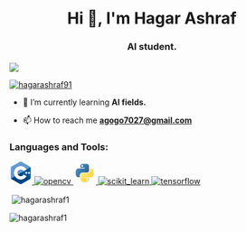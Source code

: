 <h1 align="center">Hi 👋, I'm Hagar Ashraf</h1>
<h3 align="center">AI student.</h3>
<p> <img align="center" src="https://media2.giphy.com/media/CVtNe84hhYF9u/giphy.gif?cid=790b76111258b6289c7a74d2f16240a3165e53283b2bbcf7&rid=giphy.gif&ct=g" /></p>

<p align="left"> <a href="https://twitter.com/hagarashraf91" target="blank"><img src="https://img.shields.io/twitter/follow/hagarashraf91?logo=twitter&style=for-the-badge" alt="hagarashraf91" /></a> </p>

- 🌱 I’m currently learning **AI fields.**

- 📫 How to reach me **agogo7027@gmail.com**

<!-- <h3 align="left">Connect with me:</h3>
<p align="left">
<a href="https://twitter.com/hagarashraf91" target="blank"><img align="center" src="https://raw.githubusercontent.com/rahuldkjain/github-profile-readme-generator/master/src/images/icons/Social/twitter.svg" alt="hagarashraf91" height="30" width="40" /></a>
<a href="https://kaggle.com/hagarashraf1" target="blank"><img align="center" src="https://raw.githubusercontent.com/rahuldkjain/github-profile-readme-generator/master/src/images/icons/Social/kaggle.svg" alt="hagarashraf1" height="30" width="40" /></a>
</p> -->

<h3 align="left">Languages and Tools:</h3>
<p align="left"> <a href="https://www.w3schools.com/cpp/" target="_blank" rel="noreferrer"> <img src="https://raw.githubusercontent.com/devicons/devicon/master/icons/cplusplus/cplusplus-original.svg" alt="cplusplus" width="40" height="40"/> </a> <a href="https://opencv.org/" target="_blank" rel="noreferrer"> <img src="https://www.vectorlogo.zone/logos/opencv/opencv-icon.svg" alt="opencv" width="40" height="40"/> </a> <a href="https://www.python.org" target="_blank" rel="noreferrer"> <img src="https://raw.githubusercontent.com/devicons/devicon/master/icons/python/python-original.svg" alt="python" width="40" height="40"/> </a> <a href="https://scikit-learn.org/" target="_blank" rel="noreferrer"> <img src="https://upload.wikimedia.org/wikipedia/commons/0/05/Scikit_learn_logo_small.svg" alt="scikit_learn" width="40" height="40"/> </a> <a href="https://www.tensorflow.org" target="_blank" rel="noreferrer"> <img src="https://www.vectorlogo.zone/logos/tensorflow/tensorflow-icon.svg" alt="tensorflow" width="40" height="40"/> </a> </p>


<p>&nbsp;<img align="center" src="https://github-readme-stats.vercel.app/api?username=hagarashraf1&show_icons=true&locale=en" alt="hagarashraf1" /></p>

<p><img align="center" src="https://github-readme-streak-stats.herokuapp.com/?user=hagarashraf1&" alt="hagarashraf1" /></p>
